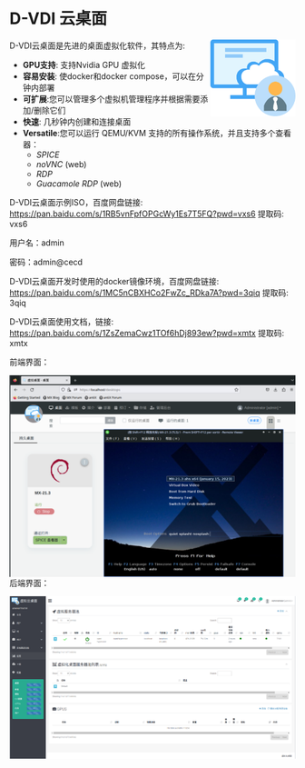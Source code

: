 # D-VDI 云桌面

<img align="right" src="frontend/src/assets/logo.svg" alt="CECD Logo" width="150px;">

 D-VDI云桌面是先进的桌面虚拟化软件，其特点为:

- **GPU支持**: 支持Nvidia GPU 虚拟化
- **容易安装**: 使docker和docker compose，可以在分钟内部署
- **可扩展**:您可以管理多个虚拟机管理程序并根据需要添加/删除它们
- **快速**: 几秒钟内创建和连接桌面
- **Versatile**:您可以运行 QEMU/KVM 支持的所有操作系统，并且支持多个查看器：
  + *SPICE*
  + *noVNC* (web)
  + *RDP*
  + *Guacamole RDP* (web)

D-VDI云桌面示例ISO，百度网盘链接: https://pan.baidu.com/s/1RB5vnFpfOPGcWy1Es7T5FQ?pwd=vxs6 提取码: vxs6 

用户名：admin

密码：admin@cecd

D-VDI云桌面开发时使用的docker镜像环境，百度网盘链接: https://pan.baidu.com/s/1MC5nCBXHCo2FwZc_RDka7A?pwd=3qiq 提取码: 3qiq 

D-VDI云桌面使用文档，链接: https://pan.baidu.com/s/1ZsZemaCwz1TOf6hDj893ew?pwd=xmtx 提取码: xmtx 

前端界面：

<img align="right" src="frontend/src/assets/CECD-VDI-1.png" alt="D-VDI" >

后端界面：

<img align="right" src="frontend/src/assets/CECD-VDI.png" alt="D-VDI" >
